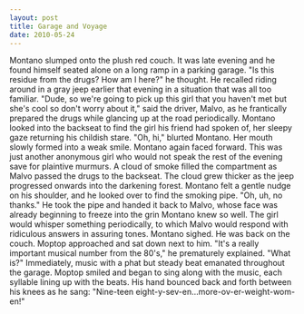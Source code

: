 ```yaml
---
layout: post
title: Garage and Voyage
date: 2010-05-24
---
```

Montano slumped onto the plush red couch. It was late evening and he found
      himself seated alone on a long ramp in a parking garage.  "Is this residue from the
      drugs? How am I here?" he thought.  He recalled riding around in a gray jeep earlier
      that evening in a situation that was all too familiar.    "Dude, so we're
      going to pick up this girl that you haven't met but she's cool so don't worry about it," said
      the driver, Malvo, as he frantically prepared the drugs while glancing up at the road
      periodically.  Montano looked into the backseat to find the girl his friend had
      spoken of, her sleepy gaze returning his childish stare.  "Oh, hi," blurted Montano.
      Her mouth slowly formed into a weak smile. Montano again faced forward. This was just another
      anonymous girl who would not speak the rest of the evening save for plaintive murmurs.  A cloud of smoke filled the compartment as Malvo passed the drugs to the backseat.  The cloud grew thicker as the jeep progressed onwards into the darkening forest. Montano
      felt a gentle nudge on his shoulder, and he looked over to find the smoking pipe.  "Oh, uh, no thanks." He took the pipe and handed it back to Malvo, whose face was already
      beginning to freeze into the grin Montano knew so well.  The girl would whisper
      something periodically, to which Malvo would respond with ridiculous answers in assuring
      tones. Montano sighed.    He was back on the couch. Moptop approached and
      sat down next to him.  "It's a really important musical number from the 80's," he
      prematurely explained.  "What is?"  Immediately, music with a phat but
      steady beat emanated throughout the garage. Moptop smiled and began to sing along with the
      music, each syllable lining up with the beats. His hand bounced back and forth between his
      knees as he sang:  "Nine-teen eight-y-sev-en...more-ov-er-weight-wom-en!"